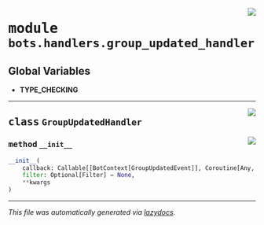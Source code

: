 <!-- markdownlint-disable -->

<a href="../../../src/switch/bots/handlers/group_updated_handler.py#L0"><img align="right" src="https://img.shields.io/badge/-source-cccccc?style=flat-square"/></a>

# <kbd>module</kbd> `bots.handlers.group_updated_handler`




**Global Variables**
---------------
- **TYPE_CHECKING**


---

<a href="../../../src/switch/bots/handlers/group_updated_handler.py#L18"><img align="right" src="https://img.shields.io/badge/-source-cccccc?style=flat-square"/></a>

## <kbd>class</kbd> `GroupUpdatedHandler`




<a href="../../../src/switch/bots/handlers/group_updated_handler.py#L19"><img align="right" src="https://img.shields.io/badge/-source-cccccc?style=flat-square"/></a>

### <kbd>method</kbd> `__init__`

```python
__init__(
    callback: Callable[[BotContext[GroupUpdatedEvent]], Coroutine[Any, Any, ~ResType]],
    filter: Optional[Filter] = None,
    **kwargs
)
```











---

_This file was automatically generated via [lazydocs](https://github.com/ml-tooling/lazydocs)._
